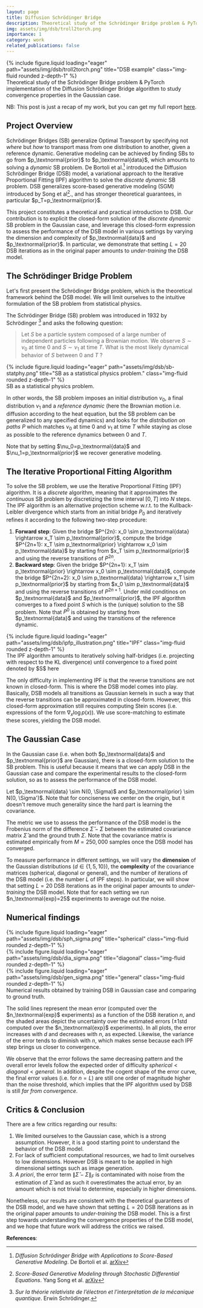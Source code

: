 ```yaml
---
layout: page
title: Diffusion Schrödinger Bridge
description: Theoretical study of the Schrödinger Bridge problem & PyTorch implementation of the Diffusion Schrödinger Bridge algorithm to study convergence properties in the Gaussian case.
img: assets/img/dsb/troll2torch.png
importance: 1
category: work
related_publications: false
---
```


<div class="row">
    <div class="col-sm mt-3 mt-md-0">
        {% include figure.liquid loading="eager" path="assets/img/dsb/troll2torch.png" title="DSB example" class="img-fluid rounded z-depth-1" %}
    </div>
</div>
<div class="caption">
    Theoretical study of the Schrödinger Bridge problem & PyTorch implementation of the Diffusion Schrödinger Bridge algorithm to study convergence properties in the Gaussian case.
</div>

NB: This post is just a recap of my work, but you can get my full report <a href="https://github.com/gaetanX21/dsb-gaussian/blob/main/report/report.pdf">here</a>.

## Project Overview

Schrödinger Bridges (SB) generalize Optimal Transport by specifying not *where* but *how* to transport mass from one distribution to another, given a reference dynamic. Generative modeling can be achieved by finding SBs to go from $p_\textnormal{prior}$ to $p_\textnormal{data}$, which amounts to solving a *dynamic* SB problem. De Bortoli et al.[^dsb] introduced the Diffusion Schrödinger Bridge (DSB) model, a variational approach to the Iterative Proportional Fitting (IPF) algorithm to solve the *discrete dynamic* SB problem. DSB generalizes score-based generative modeling (SGM) introduced by Song et al[^sde]., and has stronger theoretical guarantees, in particular $p_T=p_\textnormal{prior}$.

This project constitutes a theoretical and practical introduction to DSB. Our contribution is to explicit the closed-form solution of the *discrete dynamic* SB problem in the Gaussian case, and leverage this closed-form expression to assess the performance of the DSB model in various settings by varying the dimension and complexity of $p_\textnormal{data}$ and $p_\textnormal{prior}$. In particular, we demonstrate that setting $L=20$ DSB iterations as in the original paper amounts to *under-training* the DSB model.


## The Schrödinger Bridge Problem

Let's first present the Schrödinger Bridge problem, which is the theoretical framework behind the DSB model. We will limit ourselves to the intuitive formulation of the SB problem from statistical physics.

The Schrödinger Bridge (SB) problem was introduced in 1932 by Schrödinger [^schrodinger] and asks the following question:
> Let $S$ be a particle system composed of a large number of independent particles following a Brownian motion. We observe $S\sim \nu_0$ at time $0$ and $S\sim \nu_1$ at time $T$. What is the most likely dynamical behavior of $S$ between $0$ and $T$ ?

<div class="row">
    <div class="col-sm mt-3 mt-md-0">
        {% include figure.liquid loading="eager" path="assets/img/dsb/sb-statphy.png" title="SB as a statistical physics problem." class="img-fluid rounded z-depth-1" %}
    </div>
</div>
<div class="caption">
    SB as a statistical physics problem.
</div>

In other words, the SB problem imposes an initial distribution $\nu_0$, a final distribution $\nu_1$ and a *reference dynamic* (here the Brownian motion i.e. diffusion according to the heat equation, but the SB problem can be generalized to any specified dynamics) and looks for the *distribution on paths* $P$ which matches $\nu_0$ at time $0$ and $\nu_1$ at time $T$ while staying as close as possible to the reference dynamics between $0$ and $T$.

Note that by setting $\nu_0=p_\textnormal{data}$ and $\nu_1=p_\textnormal{prior}$ we recover generative modeling.


## The Iterative Proportional Fitting Algorithm
To solve the SB problem, we use the Iterative Proportional Fitting (IPF) algorithm. It is a *discrete* algorithm, meaning that it approximates the *continuous* SB problem by discretizing the time interval $[0,T]$ into $N$ steps. The IPF algorithm is an alternative projection scheme w.r.t. to the Kullback-Leibler divergence which starts from an initial bridge $P_0$ and iteratively refines it according to the following two-step procedure:
1. **Forward step**: Given the bridge $P^{2n}: x_0 \sim p_\textnormal{data} \rightarrow x_T \sim p_\textnormal{prior}$, compute the bridge $P^{2n+1}: x_T \sim p_\textnormal{prior} \rightarrow x_0 \sim p_\textnormal{data}$ by starting from $x_T \sim p_\textnormal{prior}$ and using the reverse transitions of $P^{2n}$.
2. **Backward step**: Given the bridge $P^{2n+1}: x_T \sim p_\textnormal{prior} \rightarrow x_0 \sim p_\textnormal{data}$, compute the bridge $P^{2n+2}: x_0 \sim p_\textnormal{data} \rightarrow x_T \sim p_\textnormal{prior}$ by starting from $x_0 \sim p_\textnormal{data}$ and using the reverse transitions of $P^{2n+1}$.
Under mild conditinos on $p_\textnormal{data}$ and $p_\textnormal{prior}$, the IPF algorithm converges to a fixed point $S$ which is the (unique) solution to the SB problem.
Note that $P^0$ is obtained by starting from $p_\textnormal{data}$ and using the transitions of the reference dynamic.

<div class="row">
    <div class="col-sm mt-3 mt-md-0">
        {% include figure.liquid loading="eager" path="assets/img/dsb/ipfp_illustration.png" title="IPF" class="img-fluid rounded z-depth-1" %}
    </div>
</div>
<div class="caption">
    The IPF algorithm amounts to iteratively solving half-bridges (i.e. projecting with respect to the KL divergence) until convergence to a fixed point denoted by $S$ here
</div>

The only difficulty in implementing IPF is that the reverse transitions are not known in closed-form. This is where the DSB model comes into play. Basically, DSB models all transitions as Gaussian kernels in such a way that the reverse transitions can be approximated in closed-form. However, this closed-form approximation still requires computing Stein scores (i.e. expressions of the form $\nabla_x \log p(x)$). We use score-matching to estimate these scores, yielding the DSB model.


## The Gaussian Case

In the Gaussian case (i.e. when both $p_\textnormal{data}$ and $p_\textnormal{prior}$ are Gaussian), there is a closed-form solution to the SB problem. This is useful because it means that we can apply DSB in the Gaussian case and compare the experimental results to the closed-form solution, so as to assess the performance of the DSB model.

Let $p_\textnormal{data} \sim N(0, \Sigma)$ and $p_\textnormal{prior} \sim N(0, \Sigma')$. Note that for conciseness we center on the origin, but it doesn't remove much generality since the hard part is learning the covariance.

The metric we use to assess the performance of the DSB model is the Frobenius norm of the difference $\hat{\Sigma} - \Sigma$ between the estimated covariance matrix $\hat{\Sigma}$ and the ground truth $\Sigma$. Note that the covariance matrix is estimated empirically from $M=250,000$ samples once the DSB model has converged.

To measure performance in different settings, we will vary the **dimension** of the Gaussian distributions ($d\in \lbrace 1,5, 10 \rbrace$), the **complexity** of the covariance matrices (spherical, diagonal or general), and the number of iterations of the DSB model (i.e. the number $L$ of IPF steps). In particular, we will show that setting $L=20$ DSB iterations as in the original paper amounts to *under-training* the DSB model. Note that for each setting we run $n_\textnormal{exp}=25$ experiments to average out the noise.

## Numerical findings

<div class="row">
    <div class="col-sm mt-3 mt-md-0">
        {% include figure.liquid loading="eager" path="assets/img/dsb/sph_sigma.png" title="spherical" class="img-fluid rounded z-depth-1" %}
    </div>
    <div class="col-sm mt-3 mt-md-0">
        {% include figure.liquid loading="eager" path="assets/img/dsb/dia_sigma.png" title="diagonal" class="img-fluid rounded z-depth-1" %}
    </div>
    <div class="col-sm mt-3 mt-md-0">
        {% include figure.liquid loading="eager" path="assets/img/dsb/gen_sigma.png" title="general" class="img-fluid rounded z-depth-1" %}
    </div>
</div>
<div class="caption">
    Numerical results obtained by training DSB in Gaussian case and comparing to ground truth.
</div>

The solid lines represent the mean error (computed over the $n_\textnormal{exp}$ experiments) as a function of the DSB iteration $n$, and the shaded areas depict the uncertainty over the estimated errors ($\pm1$std computed over the $n_\textnormal{exp}$ experiments). In all plots, the error increases with $d$ and decreases with $n$, as expected. Likewise, the variance of the error tends to diminish with $n$, which makes sense because each IPF step brings us closer to convergence.

We observe that the error follows the same decreasing pattern and the overall error levels follow the expected order of difficulty $spherical < diagonal < general$. In addition, despite the cogent shape of the error curve, the final error values (i.e. for $n=L$) are still one order of magnitude higher than the noise threshold, which implies that the IPF algorithm used by DSB is still *far from convergence*.

## Critics & Conclusion

There are a few critics regarding our results:
1. We limited ourselves to the Gaussian case, which is a strong assumption. However, it is a good starting point to understand the behavior of the DSB model.
2. For lack of sufficient computational resources, we had to limit ourselves to low dimensions. However DSB is meant to be applied in high dimensional settings such as image generation.
3. *A priori*, the error term $\| \hat{\Sigma}-\Sigma \|_F$ is contaminated with noise from the estimation of $\hat{\Sigma}$ and as such it overestimates the actual error, by an amount which is not trivial to determine, especially in higher dimensions.

Nonetheless, our results are consistent with the theoretical guarantees of the DSB model, and we have shown that setting $L=20$ DSB iterations as in the original paper amounts to *under-training* the DSB model. This is a first step towards understanding the convergence properties of the DSB model, and we hope that future work will address the critics we raised.


**References**:

[^dsb]: *Diffusion Schrödinger Bridge with Applications to Score-Based Generative Modeling*. De Bortoli et al. [arXiv](https://arxiv.org/abs/2106.01357)
[^sde]: *Score-Based Generative Modeling through Stochastic Differential Equations*. Yang Song et al. [arXiv](https://arxiv.org/abs/2011.13456)
[^schrodinger]: *Sur la théorie relativiste de l’électron et l’interprétation de la mécanique quantique*. Erwin Schrödinger.